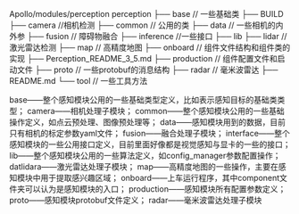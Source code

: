 Apollo/modules/perception
perception
├── base    // 一些基础类
├── BUILD
├── camera  //相机检测
├── common  // 公用的类
├── data    // 一些相机的内外参
├── fusion  // 障碍物融合
├── inference //一些接口
├── lib
├── lidar   // 激光雷达检测
├── map     // 高精度地图
├── onboard // 组件文件结构和组件类的实现
├── Perception_README_3_5.md
├── production  // 组件配置文件和启动文件
├── proto       // 一些protobuf的消息结构
├── radar       // 毫米波雷达
├── README.md
└── tool        // 一些工具方法

base——整个感知模块公用的一些基础类型定义，比如表示感知目标的基础类类型；
camera——相机处理子模块；
common——整个感知模块公用的一些基础操作定义，如点云预处理、图像预处理等；
data——感知模块用到的数据，目前只有相机的标定参数yaml文件；
fusion——融合处理子模块；
interface——整个感知模块的一些公用接口定义，目前里面好像都是视觉感知与显卡的一些的接口；
lib——整个感知模块公用的一些算法定义，如config_manager参数配置操作；
datlidara——激光雷达处理子模块；
map——高精度地图的一些操作，主要在感知模块中用于提取感兴趣区域；
onboard——上车运行程序，其中component文件夹可以认为是感知模块的入口；
production——感知模块所有配置参数定义；
proto——感知模块protobuf文件定义；
radar——毫米波雷达处理子模块
